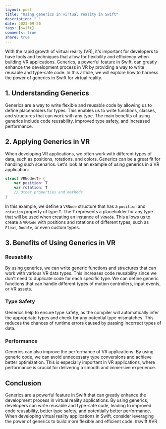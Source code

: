 ```yaml
---
layout: post
title: "Using generics in virtual reality in Swift"
description: " "
date: 2023-09-20
tags: [swift]
comments: true
share: true
---
```


With the rapid growth of virtual reality (VR), it's important for developers to have tools and techniques that allow for flexibility and efficiency when building VR applications. Generics, a powerful feature in Swift, can greatly enhance the development process in VR by providing a way to write reusable and type-safe code. In this article, we will explore how to harness the power of generics in Swift for virtual reality.

## 1. Understanding Generics

Generics are a way to write flexible and reusable code by allowing us to define placeholders for types. This enables us to write functions, classes, and structures that can work with any type. The main benefits of using generics include code reusability, improved type safety, and increased performance.

## 2. Applying Generics in VR

When developing VR applications, we often work with different types of data, such as positions, rotations, and colors. Generics can be a great fit for handling such scenarios. Let's look at an example of using generics in a VR application:

```swift
struct VRNode<T> {
    var position: T
    var rotation: T
    // Other properties and methods
}
```

In this example, we define a `VRNode` structure that has a `position` and `rotation` property of type `T`. The `T` represents a placeholder for any type that will be used when creating an instance of `VRNode`. This allows us to create a `VRNode` with positions and rotations of different types, such as `Float`, `Double`, or even custom types.

## 3. Benefits of Using Generics in VR

### Reusability

By using generics, we can write generic functions and structures that can work with various VR data types. This increases code reusability since we don't need to duplicate code for each specific type. We can define generic functions that can handle different types of motion controllers, input events, or VR assets.

### Type Safety

Generics help to ensure type safety, as the compiler will automatically infer the appropriate types and check for any potential type mismatches. This reduces the chances of runtime errors caused by passing incorrect types of data.

### Performance

Generics can also improve the performance of VR applications. By using generic code, we can avoid unnecessary type conversions and achieve better optimization. This is especially important in VR applications, where performance is crucial for delivering a smooth and immersive experience.

## Conclusion

Generics are a powerful feature in Swift that can greatly enhance the development process in virtual reality applications. By using generics, developers can write reusable and type-safe code, leading to improved code reusability, better type safety, and potentially better performance. When developing virtual reality applications in Swift, consider leveraging the power of generics to build more flexible and efficient code. #swift #VR